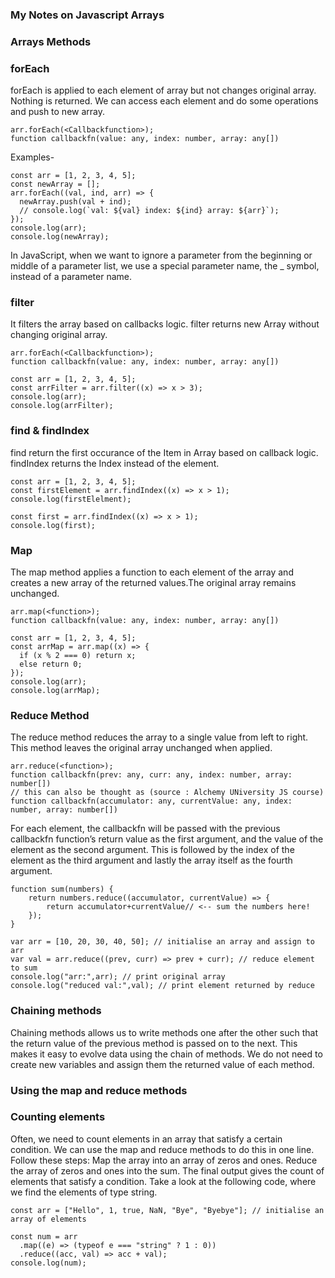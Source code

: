 ### My Notes on Javascript Arrays

### Arrays Methods

### forEach

forEach is applied to each element of array but not changes original array.
Nothing is returned. We can access each element and do some operations and push to new array.

```
arr.forEach(<Callbackfunction>);
function callbackfn(value: any, index: number, array: any[])
```

Examples-

```
const arr = [1, 2, 3, 4, 5];
const newArray = [];
arr.forEach((val, ind, arr) => {
  newArray.push(val + ind);
  // console.log(`val: ${val} index: ${ind} array: ${arr}`);
});
console.log(arr);
console.log(newArray);
```

In JavaScript, when we want to ignore a parameter from the beginning or middle of a parameter list, we use a special parameter name, the \_ symbol, instead of a parameter name.

### filter

It filters the array based on callbacks logic. filter returns new Array without changing original array.

```
arr.forEach(<Callbackfunction>);
function callbackfn(value: any, index: number, array: any[])
```

```
const arr = [1, 2, 3, 4, 5];
const arrFilter = arr.filter((x) => x > 3);
console.log(arr);
console.log(arrFilter);
```

### find & findIndex

find return the first occurance of the Item in Array based on callback logic. findIndex returns the Index instead of the element.

```
const arr = [1, 2, 3, 4, 5];
const firstElement = arr.findIndex((x) => x > 1);
console.log(firstElelment);

const first = arr.findIndex((x) => x > 1);
console.log(first);
```

### Map

The map method applies a function to each element of the array and creates a new array of the returned values.The original array remains unchanged.

```
arr.map(<function>);
function callbackfn(value: any, index: number, array: any[])
```

```
const arr = [1, 2, 3, 4, 5];
const arrMap = arr.map((x) => {
  if (x % 2 === 0) return x;
  else return 0;
});
console.log(arr);
console.log(arrMap);

```

### Reduce Method

The reduce method reduces the array to a single value from left to right. This method leaves the original array unchanged when applied.

```
arr.reduce(<function>);
function callbackfn(prev: any, curr: any, index: number, array: number[])
// this can also be thought as (source : Alchemy UNiversity JS course)
function callbackfn(accumulator: any, currentValue: any, index: number, array: number[])
```

For each element, the callbackfn will be passed with the previous callbackfn function’s return value as the first argument, and the value of the element as the second argument. This is followed by the index of the element as the third argument and lastly the array itself as the fourth argument.

```
function sum(numbers) {
    return numbers.reduce((accumulator, currentValue) => {
        return accumulator+currentValue// <-- sum the numbers here!
    });
}
```

```
var arr = [10, 20, 30, 40, 50]; // initialise an array and assign to arr
var val = arr.reduce((prev, curr) => prev + curr); // reduce element to sum
console.log("arr:",arr); // print original array
console.log("reduced val:",val); // print element returned by reduce

```

### Chaining methods

Chaining methods allows us to write methods one after the other such that the return value of the previous method is passed on to the next. This makes it easy to evolve data using the chain of methods. We do not need to create new variables and assign them the returned value of each method.

### Using the map and reduce methods

### Counting elements

Often, we need to count elements in an array that satisfy a certain condition. We can use the map and reduce methods to do this in one line. Follow these steps:
Map the array into an array of zeros and ones.
Reduce the array of zeros and ones into the sum.
The final output gives the count of elements that satisfy a condition.
Take a look at the following code, where we find the elements of type string.

```
const arr = ["Hello", 1, true, NaN, "Bye", "Byebye"]; // initialise an array of elements

const num = arr
  .map((e) => (typeof e === "string" ? 1 : 0))
  .reduce((acc, val) => acc + val);
console.log(num);
```
